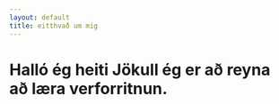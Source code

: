```yaml
---
layout: default
title: eitthvað um mig 
---
```


 # Halló ég heiti Jökull ég er að reyna að læra verforritnun. 

